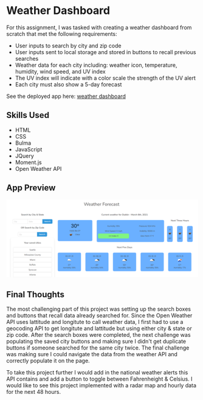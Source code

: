 # Weather Dashboard

For this assignment, I was tasked with creating a weather dashboard from scratch that met the following requirements:

- User inputs to search by city and zip code
- User inputs sent to local storage and stored in buttons to recall previous searches
- Weather data for each city including: weather icon, temperature, humidity, wind speed, and UV index
- The UV index will indicate with a color scale the strength of the UV alert
- Each city must also show a 5-day forecast

See the deployed app here: [weather dashboard](https://kelsie-c.github.io/weather-dashboard/)

## Skills Used

- HTML
- CSS
- Bulma
- JavaScript
- JQuery
- Moment.js
- Open Weather API

## App Preview

![See the app](./assets/images/weather-dashboard-screenshot.png)

## Final Thoughts

The most challenging part of this project was setting up the search boxes and buttons that recall data already searched for. Since the Open Weather API uses lattitude and longitute to call weather data, I first had to use a geocoding API to get longitute and lattitude but using either city & state or zip code. After the search boxes were completed, the next challenge was populating the saved city buttons and making sure I didn't get duplicate buttons if someone searched for the same city twice. The final challenge was making sure I could navigate the data from the weather API and correctly populate it on the page. 

To take this project further I would add in the national weather alerts this API contains and add a button to toggle between Fahrenheight & Celsius. I would like to see this project implemented with a radar map and hourly data for the next 48 hours. 
